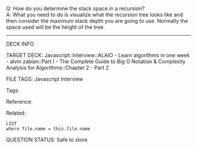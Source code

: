 Q: How do you determine the stack space in a recursion?  
A: What you need to do is visualize what the recursion tree looks like and then consider the maximum stack depth you are going to use. Normally the space used will be the height of the tree.
<!--ID: 1690390583957-->

---

DECK INFO

TARGET DECK: Javascript::Interview::ALAIO - Learn algorithms in one week - alvin zablan::Part I - The Complete Guide to Big O Notation & Complexity Analysis for Algorithms::Chapter 2 - Part 2

FILE TAGS: Javascript Interview

Tags:

Reference:

Related:

```dataview
LIST
where file.name = this.file.name
```

QUESTION STATUS: Safe to store